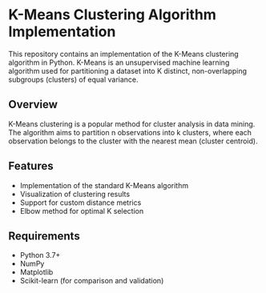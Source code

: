 # K-Means Clustering Algorithm Implementation

This repository contains an implementation of the K-Means clustering algorithm in Python. K-Means is an unsupervised machine learning algorithm used for partitioning a dataset into K distinct, non-overlapping subgroups (clusters) of equal variance.

## Overview

K-Means clustering is a popular method for cluster analysis in data mining. The algorithm aims to partition n observations into k clusters, where each observation belongs to the cluster with the nearest mean (cluster centroid).

## Features

- Implementation of the standard K-Means algorithm
- Visualization of clustering results
- Support for custom distance metrics
- Elbow method for optimal K selection

## Requirements

- Python 3.7+
- NumPy
- Matplotlib
- Scikit-learn (for comparison and validation)
